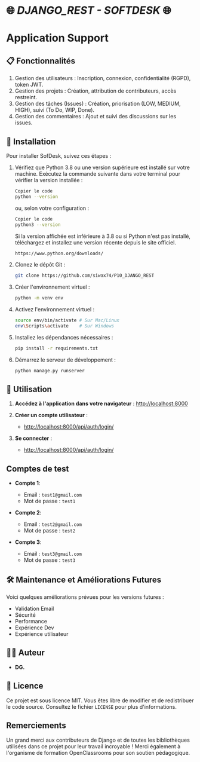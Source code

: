 # 🌐 ***DJANGO_REST - SOFTDESK*** 🌐
# **Application Support**

## 📋 Fonctionnalités

1. Gestion des utilisateurs : Inscription, connexion, confidentialité (RGPD), token JWT.
2. Gestion des projets : Création, attribution de contributeurs, accès restreint.
3. Gestion des tâches (Issues) : Création, priorisation (LOW, MEDIUM, HIGH), suivi (To Do, WIP, Done).
4. Gestion des commentaires : Ajout et suivi des discussions sur les issues.

## 📂 Installation

Pour installer SofDesk, suivez ces étapes :

1. Vérifiez que Python 3.8 ou une version supérieure est installé sur votre machine.
    Exécutez la commande suivante dans votre terminal pour vérifier la version installée :
    ```bash
    Copier le code
    python --version
    ```
    ou, selon votre configuration :
    ```bash
    Copier le code
    python3 --version
    ```
    Si la version affichée est inférieure à 3.8 ou si Python n'est pas installé, téléchargez et installez une version récente depuis le site officiel.
    ```bash
    https://www.python.org/downloads/
   ```
2. Clonez le dépôt Git :
   ```bash
   git clone https://github.com/siwax74/P10_DJANGO_REST
   ```
3. Créer l'environnement virtuel :
   ```bash
   python -m venv env
   ```
4. Activez l'environnement virtuel :
   ```bash
   source env/bin/activate # Sur Mac/Linux
   env\Scripts\activate    # Sur Windows
   ```
5. Installez les dépendances nécessaires :
   ```bash
   pip install -r requirements.txt
   ```
6. Démarrez le serveur de développement :
   ```bash
   python manage.py runserver
   ```

## 🚀 Utilisation

1. **Accédez à l'application dans votre navigateur** :
   [http://localhost:8000](http://localhost:8000)

2. **Créer un compte utilisateur** :
   - [http://localhost:8000/api/auth/login/](http://localhost:8000/api/auth/signup/)

3. **Se connecter** :
   - [http://localhost:8000/api/auth/login/](http://localhost:8000/api/auth/login/)

## Comptes de test

- **Compte 1**:
  - Email : `test1@gmail.com`
  - Mot de passe : `test1`

- **Compte 2**:
  - Email : `test2@gmail.com`
  - Mot de passe : `test2`
 
- **Compte 3**:
  - Email : `test3@gmail.com`
  - Mot de passe : `test3`

## 🛠 **Maintenance et Améliorations Futures**
Voici quelques améliorations prévues pour les versions futures :
- Validation Email
- Sécurité
- Performance
- Expérience Dev
- Expérience utilisateur

## 👨‍💻 Auteur

- **DG.**

## 📄 Licence

Ce projet est sous licence MIT. Vous êtes libre de modifier et de redistribuer le code source. Consultez le fichier `LICENSE` pour plus d'informations.

## Remerciements

Un grand merci aux contributeurs de Django et de toutes les bibliothèques utilisées dans ce projet pour leur travail incroyable !
Merci également à l'organisme de formation OpenClassrooms pour son soutien pédagogique.
